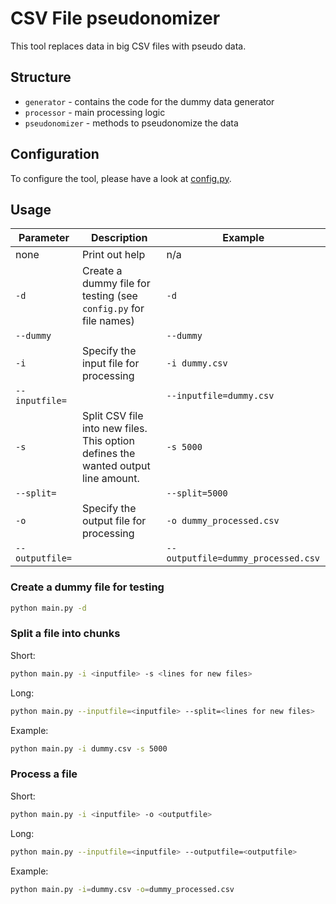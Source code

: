 # CSV File pseudonomizer

This tool replaces data in big CSV files with pseudo data.

## Structure

- `generator` - contains the code for the dummy data generator
- `processor` - main processing logic
- `pseudonomizer` - methods to pseudonomize the data

## Configuration

To configure the tool, please have a look at [config.py](config.py).

## Usage

| Parameter | Description | Example |
| --- | --- | --- |
| none | Print out help | n/a |
| `-d` | Create a dummy file for testing (see `config.py` for file names) | `-d` |
| `--dummy` | | `--dummy` |
| `-i` | Specify the input file for processing | `-i dummy.csv` |
| `--inputfile=` | | `--inputfile=dummy.csv` |
| `-s` | Split CSV file into new files. This option defines the wanted output line amount. | `-s 5000` |
| `--split=` | | `--split=5000` |
| `-o` | Specify the output file for processing | `-o dummy_processed.csv` |
| `--outputfile=` | | `--outputfile=dummy_processed.csv` |

### Create a dummy file for testing

```bash
python main.py -d
```

### Split a file into chunks

Short:
```bash
python main.py -i <inputfile> -s <lines for new files>
```

Long:
```bash
python main.py --inputfile=<inputfile> --split=<lines for new files>
```

Example:
```bash
python main.py -i dummy.csv -s 5000
```


### Process a file

Short:
```bash
python main.py -i <inputfile> -o <outputfile>
```

Long:
```bash
python main.py --inputfile=<inputfile> --outputfile=<outputfile>
```

Example:
```bash
python main.py -i=dummy.csv -o=dummy_processed.csv
```

